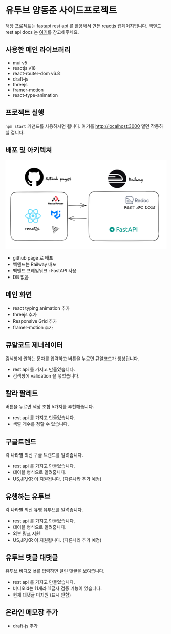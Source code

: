 # 유투브 양동준 사이드프로젝트 

해당 프로젝트는 fastapi rest api 를 활용해서 만든 reactjs 웹페이지입니다.
백엔드 rest api docs 는 [여기](https://fastapi-google-trend.up.railway.app/redoc)를 참고해주세요.

## 사용한 메인 라이브러리
- mui v5
- reactjs v18
- react-router-dom v6.8
- draft-js
- threejs
- framer-motion
- react-type-animation 

## 프로젝트 실행

`npm start` 커맨드를 사용하시면 됩니다.
여기를 [http://localhost:3000](http://localhost:3000) 열면 작동하실 겁니다.

## 배포 및 아키텍쳐
![img](./image1.png)
- github page 로 배포
- 백엔드는 Railway 배포 
- 백엔드 프레임워크 : FastAPI 사용
- DB 없음 


## 메인 화면 
- react typing animation 추가
- threejs 추가
- Responsive Grid 추가
- framer-motion 추가

## 큐알코드 제너레이터
검색창에 원하는 문자를 입력하고 버튼을 누르면 큐알코드가 생성됩니다.
- rest api 를 가지고 만들었습니다.
- 검색창에 validation 을 넣었습니다.

## 칼라 팔레트
버튼을 누르면 색상 조합 5가지를 추천해줍니다.
- rest api 를 가지고 만들었습니다.
- 색깔 개수를 정할 수 있습니다.

## 구글트렌드
각 나라별 최신 구글 트렌드를 알려줍니다.
- rest api 를 가지고 만들었습니다.
- 테이블 형식으로 알려줍니다.
- US,JP,KR 이 지원됩니다. (다른나라 추가 예정)

## 유행하는 유투브
각 나라별 최신 유행 유투브를 알려줍니다.
- rest api 를 가지고 만들었습니다.
- 테이블 형식으로 알려줍니다.
- 외부 링크 지원
- US,JP,KR 이 지원됩니다. (다른나라 추가 예정)

## 유투브 댓글 대댓글
유투브 비디오 id를 입력하면 달린 댓글을 보여줍니다.
- rest api 를 가지고 만들었습니다.
- 비디오id는 11개라 11글자 검증 기능이 있습니다.
- 현재 대댓글 미지원 (표시 안함)

## 온라인 메모장 추가
- draft-js 추가

